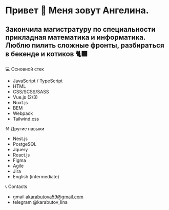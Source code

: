 
# Привет 👋 Меня зовут Ангелина. 
## Закончила магистратуру по специальности прикладная математика и информатика. Люблю пилить сложные фронты, разбираться в бекенде и котиков 🐈‍⬛


💻 Основной стек 

- JavaScript / TypeScript
- HTML
- CSS/SCSS/SASS
- Vue.js (2/3)
- Nuxt.js
- BEM
- Webpack
- Tailwind.css

⚒️ Другие навыки

- Nest.js
- PostgeSQL
- Jquery
- React.js
- Figma
- Agile
- Jira
- English (intermediate)

📞 Contacts

- gmail akarabutova59@gmail.com
- telegram @karabutov_lina

